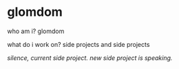 glomdom
=======

who am i? glomdom

what do i work on? side projects and side projects

*silence, current side project. new side project is speaking.*
